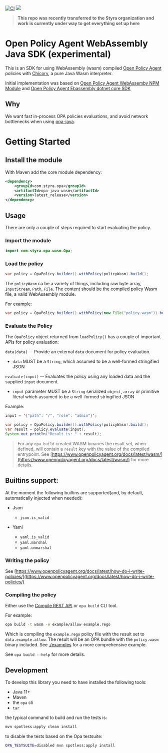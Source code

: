 [![CI](https://github.com/StyraInc/opa-java-wasm/workflows/CI/badge.svg)](https://github.com/StyraInc/opa-java-wasm)
[![](https://jitpack.io/v/StyraInc/opa-java-wasm.svg)](https://jitpack.io/#StyraInc/opa-java-wasm)

> **This repo was recently transferred to the Styra organization and work is currently under way to get everything set up here**

# Open Policy Agent WebAssembly Java SDK (experimental)

This is an SDK for using WebAssembly (wasm) compiled [Open Policy Agent](https://www.openpolicyagent.org/) policies
with [Chicory](https://github.com/dylibso/chicory), a pure Java Wasm interpreter.

Initial implementation was based
on [Open Policy Agent WebAssemby NPM Module](https://github.com/open-policy-agent/npm-opa-wasm)
and [Open Policy Agent Ebassembly dotnet core SDK](https://github.com/me-viper/OpaDotNet)

## Why

We want fast in-process OPA policies evaluations, and avoid network bottlenecks when using [opa-java](https://github.com/StyraInc/opa-java).

# Getting Started

## Install the module

With Maven add the core module dependency:

```xml
<dependency>
    <groupId>com.styra.opa</groupId>
    <artifactId>opa-java-wasm</artifactId>
    <version>latest_release</version>
</dependency>
```

## Usage

There are only a couple of steps required to start evaluating the policy.

### Import the module

```java
import com.styra.opa.wasm.Opa;
```

### Load the policy

```java
var policy = OpaPolicy.builder().withPolicy(policyWasm).build();
```

The `policyWasm` ca be a variety of things, including raw byte array, `InputStream`, `Path`, `File`.
The content should be the compiled policy Wasm file, a valid WebAssembly module.

For example:

```java
var policy = OpaPolicy.builder().withPolicy(new File("policy.wasm")).build();
```

### Evaluate the Policy

The `OpaPolicy` object returned from `loadPolicy()` has a couple of important
APIs for policy evaluation:

`data(data)` -- Provide an external `data` document for policy evaluation.

- `data` MUST be a `String`, which assumed to be a well-formed stringified JSON

`evaluate(input)` -- Evaluates the policy using any loaded data and the supplied
`input` document.

- `input` parameter MUST be a `String` serialized `object`, `array` or primitive literal which assumed to be a well-formed stringified JSON

Example:

```java
input = '{"path": "/", "role": "admin"}';

var policy = OpaPolicy.builder().withPolicy(policyWasm).build();
var result = policy.evaluate(input);
System.out.println("Result is: " + result);
```

> For any `opa build` created WASM binaries the result set, when defined, will
> contain a `result` key with the value of the compiled entrypoint. See
> [https://www.openpolicyagent.org/docs/latest/wasm/](https://www.openpolicyagent.org/docs/latest/wasm/)
> for more details.

## Builtins support:

At the moment the following builtins are supported(and, by default, automatically injected when needed):

- Json
    - `json.is_valid`

- Yaml
    - `yaml.is_valid`
    - `yaml.marshal`
    - `yaml.unmarshal`

### Writing the policy

See
[https://www.openpolicyagent.org/docs/latest/how-do-i-write-policies/](https://www.openpolicyagent.org/docs/latest/how-do-i-write-policies/)

### Compiling the policy

Either use the
[Compile REST API](https://www.openpolicyagent.org/docs/latest/rest-api/#compile-api)
or `opa build` CLI tool.

For example:

```bash
opa build -t wasm -e example/allow example.rego
```

Which is compiling the `example.rego` policy file with the result set to
`data.example.allow`. The result will be an OPA bundle with the `policy.wasm`
binary included. See [./examples](./examples) for a more comprehensive example.

See `opa build --help` for more details.

## Development

To develop this library you need to have installed the following tools:

- Java 11+
- Maven
- the `opa` cli
- `tar`

the typical command to build and run the tests is:

```bash
mvn spotless:apply clean install
```

to disable the tests based on the Opa testsuite:

```bash
OPA_TESTSUITE=disabled mvn spotless:apply install
```
